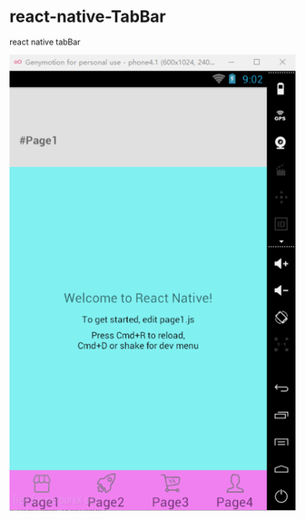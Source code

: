 # react-native-TabBar
react native tabBar

![Alt text](https://github.com/DyncKathline/react-native-TabBar/blob/master/screenshots/%E6%95%88%E6%9E%9C%E5%9B%BE.gif)
